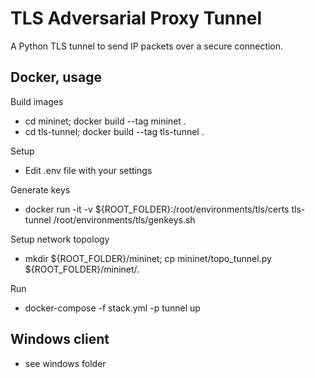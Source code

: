 # TLS Adversarial Proxy Tunnel

A Python TLS tunnel to send IP packets over a secure connection.

## Docker, usage

Build images

- cd mininet; docker build --tag mininet .
- cd tls-tunnel; docker build --tag tls-tunnel .

Setup
- Edit .env file with your settings

Generate keys
- docker run -it -v ${ROOT_FOLDER}:/root/environments/tls/certs tls-tunnel /root/environments/tls/genkeys.sh

Setup network topology
- mkdir ${ROOT_FOLDER}/mininet; cp mininet/topo_tunnel.py ${ROOT_FOLDER}/mininet/.

Run
- docker-compose -f stack.yml -p tunnel up


## Windows client

- see windows folder
